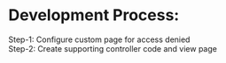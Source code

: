 # Development Process: 
Step-1: Configure custom page for access denied <br>
Step-2: Create supporting controller code and view page
